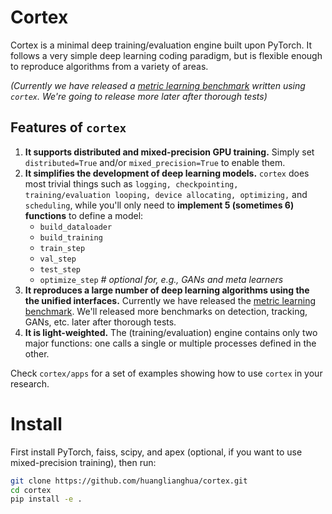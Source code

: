 # Cortex

Cortex is a minimal deep training/evaluation engine built upon PyTorch. It follows a very simple deep learning coding paradigm, but is flexible enough to reproduce algorithms from a variety of areas.

*(Currently we have released a [metric learning benchmark](cortex/apps/metric_learning/README.md) written using `cortex`. We're going to release more later after thorough tests)*


## Features of `cortex`

1. __It supports distributed and mixed-precision GPU training.__ Simply set `distributed=True` and/or `mixed_precision=True` to enable them.
2. __It simplifies the development of deep learning models.__ `cortex` does most trivial things such as `logging, checkpointing, training/evaluation looping, device allocating, optimizing,` and `scheduling`, while you'll only need to __implement 5 (sometimes 6) functions__ to define a model:
    - `build_dataloader`
    - `build_training`
    - `train_step`
    - `val_step`
    - `test_step`
    - `optimize_step` _# optional for, e.g., GANs and meta learners_
3. __It reproduces a large number of deep learning algorithms using the the unified interfaces.__ Currently we have released the [metric learning benchmark](cortex/apps/metric_learning/README.md). We'll released more benchmarks on detection, tracking, GANs, etc. later after thorough tests.
4. __It is light-weighted.__ The (training/evaluation) engine contains only two major functions: one calls a single or multiple processes defined in the other.

Check `cortex/apps` for a set of examples showing how to use `cortex` in your research.


# Install

First install PyTorch, faiss, scipy, and apex (optional, if you want to use mixed-precision training), then run:

```bash
git clone https://github.com/huanglianghua/cortex.git
cd cortex
pip install -e .
```
